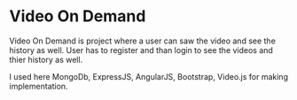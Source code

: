 Video On Demand
=======================

Video On Demand is project where a user can saw the video and see the history as well. User has to register and than login to see the videos and thier history as well.

I used here MongoDb, ExpressJS, AngularJS, Bootstrap, Video.js for making implementation.